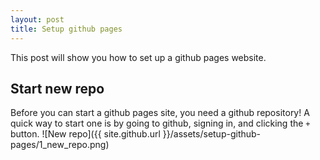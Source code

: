 ```yaml
---
layout: post
title: Setup github pages
---
```


This post will show you how to set up a github pages website.

## Start new repo

Before you can start a github pages site, you need a github repository! A quick way to start one is by going to github, signing in, and clicking the `+` button.
![New repo]({{ site.github.url }}/assets/setup-github-pages/1_new_repo.png)
